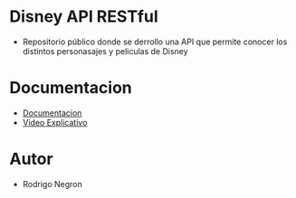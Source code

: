 # Disney API RESTful

- Repositorio público donde se derrollo una API que permite conocer los distintos personasajes y peliculas de Disney

# Documentacion

- [Documentacion](https://documenter.getpostman.com/view/15419986/TzRLkVr8)
- [Video Explicativo](https://www.loom.com/share/e9db84fd38854056a627b1e762930991)

# Autor
- Rodrigo Negron
